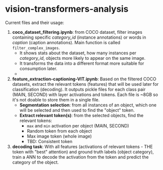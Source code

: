 # vision-transformers-analysis

Current files and their usage:

1. **coco_dataset_filtering.ipynb**: from COCO dataset, filter images containing specific *category_id* (instance annotations) or words in *caption* (caption annotations). Main function is called `filter_complex_images`.
    * It shows stats about the dataset, how many instances per *category_id*, objects more likely to appear on the same image.
    * It transforms the data into a different format more suitable for consumption later.
    * 
2. **feature_extraction-captioning-VIT.ipynb**: Based on the filtered COCO datasets, extract the relevant tokens (features) that will be used later for classification (decoding). It outputs pickle files for each class pair (MAIN, SECOND) with layer activations and tokens. Each file is ~8GB so it's not doable to store them in a single file.
    * **Segmentation selection**: from all instances of an object, which one will be selected and then used to find the "object" token.
    * **Extract relevant token(s)**: from the selected objects, find the relevant tokens:
        * `max` and `min` activation per object (MAIN, SECOND)
        * Random token from each object
        * Max image token (whole image)
        * TBD: Consistent token
3. **decoding task**: With all features (activations of relevant tokens - THE token with "best" attention) and ground truth labels (object category), train a ANN to decode the activation from the token and predict the category of the object.